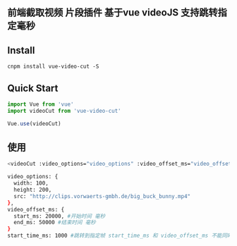 ## 前端截取视频 片段插件 基于vue videoJS 支持跳转指定毫秒

## Install
```shell
cnpm install vue-video-cut -S
```

## Quick Start
``` javascript
import Vue from 'vue'
import videoCut from 'vue-video-cut'

Vue.use(videoCut)
```


## 使用
``` bash
<videoCut :video_options="video_options" :video_offset_ms="video_offset_ms"/>

video_options: {
  width: 100,
  height: 200,
  src: "http://clips.vorwaerts-gmbh.de/big_buck_bunny.mp4"
},
video_offset_ms: {
  start_ms: 20000, #开始时间 毫秒
  end_ms: 50000 #结束时间 毫秒
}
start_time_ms: 1000 #跳转到指定帧 start_time_ms 和 video_offset_ms 不能同时使用

  
```


